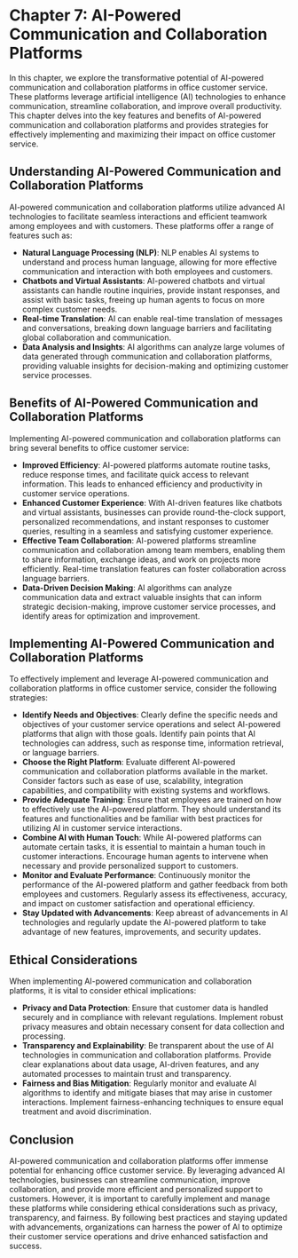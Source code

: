 Chapter 7: AI-Powered Communication and Collaboration Platforms
===============================================================

In this chapter, we explore the transformative potential of AI-powered communication and collaboration platforms in office customer service. These platforms leverage artificial intelligence (AI) technologies to enhance communication, streamline collaboration, and improve overall productivity. This chapter delves into the key features and benefits of AI-powered communication and collaboration platforms and provides strategies for effectively implementing and maximizing their impact on office customer service.

Understanding AI-Powered Communication and Collaboration Platforms
------------------------------------------------------------------

AI-powered communication and collaboration platforms utilize advanced AI technologies to facilitate seamless interactions and efficient teamwork among employees and with customers. These platforms offer a range of features such as:

* **Natural Language Processing (NLP)**: NLP enables AI systems to understand and process human language, allowing for more effective communication and interaction with both employees and customers.
* **Chatbots and Virtual Assistants**: AI-powered chatbots and virtual assistants can handle routine inquiries, provide instant responses, and assist with basic tasks, freeing up human agents to focus on more complex customer needs.
* **Real-time Translation**: AI can enable real-time translation of messages and conversations, breaking down language barriers and facilitating global collaboration and communication.
* **Data Analysis and Insights**: AI algorithms can analyze large volumes of data generated through communication and collaboration platforms, providing valuable insights for decision-making and optimizing customer service processes.

Benefits of AI-Powered Communication and Collaboration Platforms
----------------------------------------------------------------

Implementing AI-powered communication and collaboration platforms can bring several benefits to office customer service:

* **Improved Efficiency**: AI-powered platforms automate routine tasks, reduce response times, and facilitate quick access to relevant information. This leads to enhanced efficiency and productivity in customer service operations.
* **Enhanced Customer Experience**: With AI-driven features like chatbots and virtual assistants, businesses can provide round-the-clock support, personalized recommendations, and instant responses to customer queries, resulting in a seamless and satisfying customer experience.
* **Effective Team Collaboration**: AI-powered platforms streamline communication and collaboration among team members, enabling them to share information, exchange ideas, and work on projects more efficiently. Real-time translation features can foster collaboration across language barriers.
* **Data-Driven Decision Making**: AI algorithms can analyze communication data and extract valuable insights that can inform strategic decision-making, improve customer service processes, and identify areas for optimization and improvement.

Implementing AI-Powered Communication and Collaboration Platforms
-----------------------------------------------------------------

To effectively implement and leverage AI-powered communication and collaboration platforms in office customer service, consider the following strategies:

* **Identify Needs and Objectives**: Clearly define the specific needs and objectives of your customer service operations and select AI-powered platforms that align with those goals. Identify pain points that AI technologies can address, such as response time, information retrieval, or language barriers.
* **Choose the Right Platform**: Evaluate different AI-powered communication and collaboration platforms available in the market. Consider factors such as ease of use, scalability, integration capabilities, and compatibility with existing systems and workflows.
* **Provide Adequate Training**: Ensure that employees are trained on how to effectively use the AI-powered platform. They should understand its features and functionalities and be familiar with best practices for utilizing AI in customer service interactions.
* **Combine AI with Human Touch**: While AI-powered platforms can automate certain tasks, it is essential to maintain a human touch in customer interactions. Encourage human agents to intervene when necessary and provide personalized support to customers.
* **Monitor and Evaluate Performance**: Continuously monitor the performance of the AI-powered platform and gather feedback from both employees and customers. Regularly assess its effectiveness, accuracy, and impact on customer satisfaction and operational efficiency.
* **Stay Updated with Advancements**: Keep abreast of advancements in AI technologies and regularly update the AI-powered platform to take advantage of new features, improvements, and security updates.

Ethical Considerations
----------------------

When implementing AI-powered communication and collaboration platforms, it is vital to consider ethical implications:

* **Privacy and Data Protection**: Ensure that customer data is handled securely and in compliance with relevant regulations. Implement robust privacy measures and obtain necessary consent for data collection and processing.
* **Transparency and Explainability**: Be transparent about the use of AI technologies in communication and collaboration platforms. Provide clear explanations about data usage, AI-driven features, and any automated processes to maintain trust and transparency.
* **Fairness and Bias Mitigation**: Regularly monitor and evaluate AI algorithms to identify and mitigate biases that may arise in customer interactions. Implement fairness-enhancing techniques to ensure equal treatment and avoid discrimination.

Conclusion
----------

AI-powered communication and collaboration platforms offer immense potential for enhancing office customer service. By leveraging advanced AI technologies, businesses can streamline communication, improve collaboration, and provide more efficient and personalized support to customers. However, it is important to carefully implement and manage these platforms while considering ethical considerations such as privacy, transparency, and fairness. By following best practices and staying updated with advancements, organizations can harness the power of AI to optimize their customer service operations and drive enhanced satisfaction and success.
